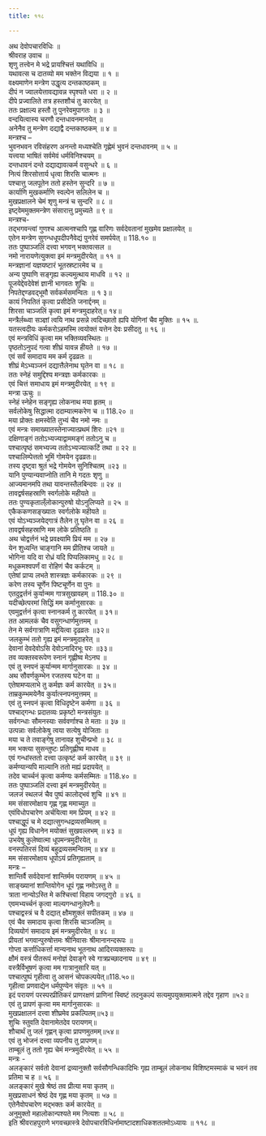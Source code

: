 ```yaml
---
title: ११८

---
```

अथ देवोपचारविधिः ॥  
श्रीवराह उवाच ॥  
शृणु तत्त्वेन मे भद्रे प्रायश्चित्तं यथाविधि ॥  
यथावत्स च दातव्यो मम भक्तेन विद्यया ॥ १ ॥  
वक्ष्यमाणेन मन्त्रेण उद्धृत्य दन्तकाष्ठकम् ॥  
दीपं न ज्वालयेत्तावद्यावन्न स्पृश्यते धरा ॥ २ ॥  
दीपे प्रज्वालिते तत्र हस्तशौचं तु कारयेत् ॥  
ततः प्रक्षाल्य हस्तौ तु पुनरेवमुपागतः ॥ ३ ॥  
वन्दयित्वास्य चरणौ दन्तधावनमानयेत् ॥  
अनेनैव तु मन्त्रेण दद्याद्वै दन्तकाष्ठकम् ॥ ४ ॥  
मन्त्रश्च –  
भुवनभवन रविसंहरण अनन्तो मध्यश्चेति गृह्णेमं भुवनं दन्तधावनम् ॥ ५ ॥  
यत्त्वया भाषितं सर्वमेवं धर्मविनिश्चयम् ॥  
दन्तधावनं दन्ते दद्याद्यावत्कर्म वसुन्धरे ॥ ६ ॥  
नित्यं शिरसोत्तार्य धृत्वा शिरसि चात्मनः ॥  
पश्चात्तु जलपूतेन ततो हस्तेन सुन्दरि ॥ ७ ॥  
कार्याणि मुखकर्माणि स्वल्पेन सलिलेन च ॥  
मुखप्रक्षालने चेमं शृणु मन्त्रं च सुन्दरि ॥ ८ ॥  
इष्ट्वेममुक्तमन्त्रेण संसारात्तु प्रमुच्यते ॥ ९ ॥  
मन्त्रश्च-  
तद्भगवन्त्वां गुणश्च आत्मनश्चापि गृह्ण वारिणः सर्वदेवतानां मुखमेव प्रक्षालयेत् ॥  
एतेन मन्त्रेण सुगन्धधूपदीपनैवेद्यं पुनरेवं समर्पयेत् ॥ 118.१० ॥  
ततः पुष्पाञ्जलिं दत्त्वा भगवन् भक्तवत्सल ॥  
नमो नारायणेत्युक्त्वा इमं मन्त्रमुदीरयेत् ॥ ११ ॥  
मन्त्रज्ञानां यज्ञयष्टारं भूतस्रष्टारमेव च ॥  
अन्य पुष्पाणि सङ्गृह्य कल्यमुत्थाय माधवि ॥ १२ ॥  
पूजयेद्देवदेवेशं ज्ञानी भागवतः शुचिः ॥  
निपतेद्दण्डवद्भूमौ सर्वकर्मसमन्वितः ॥ १ ३॥  
कायं निपतितं कृत्वा प्रसीदेति जनार्द्दनम् ॥  
शिरसा चाञ्जलिं कृत्वा इमं मन्त्रमुदाहरेत्॥ १४॥  
मन्त्रैर्लब्ध्वा सञ्ज्ञां त्वयि नाथ प्रसन्ने त्वदिच्छातो ह्यपि योगिनां चैव मुक्तिः ॥ १५ ॥.  
यतस्त्वदीयः कर्मकरोऽहमस्मि त्वयोक्तं यत्तेन देवः प्रसीदतु ॥ १६ ॥  
एवं मन्त्रविधिं कृत्वा मम भक्तिव्यवस्थितः ॥  
पृष्ठतोऽनुपदं गत्वा शीघ्रं यावन्न हीयते ॥ १७ ॥  
एवं सर्वं समादाय मम कर्म दृढव्रतः ॥  
शीघ्रं मेऽभ्यञ्जनं दद्यात्तैलेनाथ घृतेन वा ॥ १८ ॥  
ततः स्नेहं समुद्दिश्य मन्त्रज्ञः कर्मकारकः ॥  
एवं चित्तं समाधाय इमं मन्त्रमुदीरयेत् ॥ १९ ॥  
मन्त्रा ऊचुः ॥  
स्नेहं स्नेहेन सङ्गृह्य लोकनाथ मया हृतम् ॥  
सर्वलोकेषु सिद्धात्मा ददाम्यात्मकरेण च ॥ 118.२० ॥  
मया प्रोक्तः क्षमस्वेति तुभ्यं चैव नमो नमः ॥  
एवं मन्त्रः समाख्यातस्तेनाज्यात्प्रथमं शिरः ॥२१ ॥  
दक्षिणाङ्गं ततोऽभ्यज्याद्वाममङ्गं ततोऽनु च ॥  
पश्चात्पृष्ठं समभ्यज्य ततोऽभ्यज्यात्कटिं तथा ॥ २२ ॥  
पश्चालिम्पेत्ततो भूमिं गोमयेन दृढव्रतः॥  
तस्य दृष्ट्वा श्रुतं भद्रे गोमयेन सुनिश्चितम् ॥२३ ॥  
यानि पुण्यान्यवाप्नोति तानि मे गदतः शृणु ॥  
आज्यमानमपि तथा यावन्तस्तैलबिन्दवः ॥ २४ ॥  
तावद्वर्षसहस्राणि स्वर्गलोके महीयते ॥  
ततः पुण्यकृताल्ँलोकान्पुरुषो योऽनुलिप्यते ॥ २५ ॥  
एकैककणसङ्ख्यातः स्वर्गलोके महीयते ॥  
एवं योऽभ्यञ्जयेद्गात्रं तैलेन तु घृतेन वा ॥ २६ ॥  
तावद्वर्षसहस्राणि मम लोके प्रतिष्ठति ॥  
अथ चोद्वर्त्तनं भद्रे प्रवक्ष्यामि प्रियं मम ॥ २७ ॥  
येन शुध्यन्ति चाङ्गानि मम प्रीतिश्च जायते ॥  
भोगिना यदि वा रोध्रं यदि पिप्पलिकामधु ॥ २८ ॥  
मधूकमश्वपर्णं वा रोहिणं चैव कर्कटम् ॥  
एतेषां प्राप्य लभते शास्त्रज्ञः कर्मकारकः ॥ २९ ॥  
करेण तस्य चूर्णेन पिष्टचूर्णेन वा पुनः ॥  
एतदुद्वर्त्तनं कुर्यान्मम गात्रसुखावहम् ॥ 118.३० ॥  
यदीच्छेत्परमां सिद्धिं मम कर्मानुसारकः ॥  
एवमुद्वर्त्तनं कृत्वा स्नानकर्म तु कारयेत् ॥ ३१॥  
तत आमलकं चैव वसुगन्धार्णमुत्तमम् ॥  
तेन मे सर्वगात्राणि मर्द्दयित्वा दृढव्रतः ॥३२॥  
जलकुम्भं ततो गृह्य इमं मन्त्रमुदाहरेत् ॥  
देवानां देवदेवोऽसि देवोऽनादिरभूः परः ॥३३॥  
तव व्यक्तस्वरूपेण स्नानं गृह्णीष्व मेऽनघ ॥  
एवं तु स्नपनं कुर्यान्मम मार्गानुसारकः ॥ ३४ ॥  
अथ सौवर्णकुम्भेन रजतस्य घटेन वा ॥  
एतेषामप्यलाभे तु कर्मज्ञः कर्म कारयेत् ॥ ३५॥  
ताम्रकुम्भमयेनैव कुर्यात्स्नपनमुत्तमम् ॥  
एवं तु स्नपनं कृत्वा विधिदृष्टेन कर्मणा ॥ ३६ ॥  
पश्चाद्गन्धः प्रदातव्यः प्रकृष्टो मन्त्रसंयुतः ॥  
सर्वगन्धाः सौमनस्याः सर्ववर्णाश्च ते मताः ॥ ३७ ॥  
उत्पन्नाः सर्वलोकेषु त्वया सत्येषु योजिताः ॥  
मया च ते तवाङ्गेषु तानावह शुचीन्प्रभो ॥ ३८ ॥  
मम भक्त्या सुसन्तुष्टः प्रतिगृह्णीष्व माधव ॥  
एवं गन्धांस्ततो दत्त्वा उत्कृष्टं कर्म कारयेत् ॥ ३९ ॥  
कर्मण्यान्यपि माल्यानि ततो मह्यं प्रदापयेत् ॥  
तदेव चार्च्चनं कृत्वा कर्मण्यः कर्मसम्मितः ॥ 118.४० ॥  
ततः पुष्पाञ्जलिं दत्त्वा इमं मन्त्रमुदीरयेत् ॥  
जलजं स्थलजं चैव पुष्पं कालोद्भवं शुचि ॥ ४१ ॥  
मम संसारमोक्षाय गृह्ण गृह्ण ममाच्युत ॥  
एवंविधोपचारेण अर्चयित्वा मम प्रियम् ॥ ४२ ॥  
पश्चाद्धूपं च मे दद्यात्सुगन्धद्रव्यसम्मितम् ॥  
धूपं गृह्य विधानेन मयोक्तं सुखवल्लभम् ॥ ४३ ॥  
उभयेषु कुलेष्वात्मा धूपमन्त्रमुदीरयेत् ॥  
वनस्पतिरसं दिव्यं बहुद्रव्यसमन्वितम् ॥ ४४ ॥  
मम संसारमोक्षाय धूपोऽयं प्रतिगृह्यताम् ॥  
मन्त्रः –  
शान्तिर्वै सर्वदेवानां शान्तिर्मम परायणम् ॥ ४५ ॥  
साङ्ख्यानां शान्तियोगेन धूपं गृह्ण नमोऽस्तु ते ॥  
त्राता नान्योऽस्ति मे कश्चित्त्वां विहाय जगद्गुरो ॥ ४६ ॥  
एवमभ्यर्च्चनं कृत्वा माल्यगन्धानुलेपनैः॥  
पश्चाद्वस्त्रं च वै दद्यात् क्षौमशुक्लं सपीतकम् ॥ ४७ ॥  
एवं चैव समादाय कृत्वा शिरसि चाञ्जलिम् ॥  
दिव्ययोगं समादाय इमं मन्त्रमुदीरयेत् ॥ ४८ ॥  
प्रीयतां भगवान्पुरुषोत्तमः श्रीनिवासः श्रीमानानन्दरूपः ॥  
गोप्ता कर्त्ताधिकर्त्ता मान्यनाथ भूतनाथ आदिरव्यक्तरूपः ॥  
क्षौमं वस्त्रं पीतरूपं मनोज्ञं देवाङ्गे स्वे गात्रप्रच्छादनाय ॥ ४९ ॥  
वस्त्रैर्विभूषणं कृत्वा मम गात्रानुसारि यत् ॥  
पश्चात्पुष्पं गृहीत्वा तु आसनं चोपकल्पयेत्॥118.५०॥  
गृहीत्वा प्रणवाद्येन धर्मपुण्येन संवृतः ॥ ५१ ॥  
इदं परायणं परस्परप्रीतिकरं प्राणरक्षणं प्राणिनां स्विष्टं तदनुकल्पं सत्यमुपयुक्तमात्मने तद्देव गृहाण ॥५२॥  
एवं तु प्रापणं कृत्वा मम मार्गानुसारकः ॥  
मुखप्रक्षालनं दत्त्वा शीघ्रमेव प्रकल्पितम्॥५३॥  
शुचिः स्तुवति देवानामेतदेव परायणम्॥  
शौचार्थं तु जलं गृह्णन् कृत्वा प्रापणमुतमम्॥५४॥  
एवं तु भोजनं दत्त्वा व्यपनीय तु प्रापणम्॥  
ताम्बूलं तु ततो गृह्य चेमं मन्त्रमुदीरयेत् ॥ ५५ ॥  
मन्त्रः -  
अलङ्कारं सर्वतो देवानां द्रव्यानुक्तौ सर्वसौगन्धिकादिभिः गृह्य ताम्बूलं लोकनाथ विशिष्टमस्माकं च भवनं तव प्रतिमा च ह ॥ ५६ ॥  
अलङ्कारं मुखे श्रेष्ठं तव प्रीत्या मया कृतम् ॥  
मुखप्रसाधनं श्रेष्ठं देव गृह्ण मया कृतम् ॥ ५७ ॥  
एतेनैवोपचारेण मद्भक्तः कर्म कारयेत् ॥  
अनुमुक्तो महालोकान्पश्यते मम नित्यशः ॥ ५८ ॥  
इति श्रीवराहपुराणे भगवच्छास्त्रे देवोपचारविधिर्नामाष्टादशाधिकशततमोऽध्यायः ॥ ११८ ॥